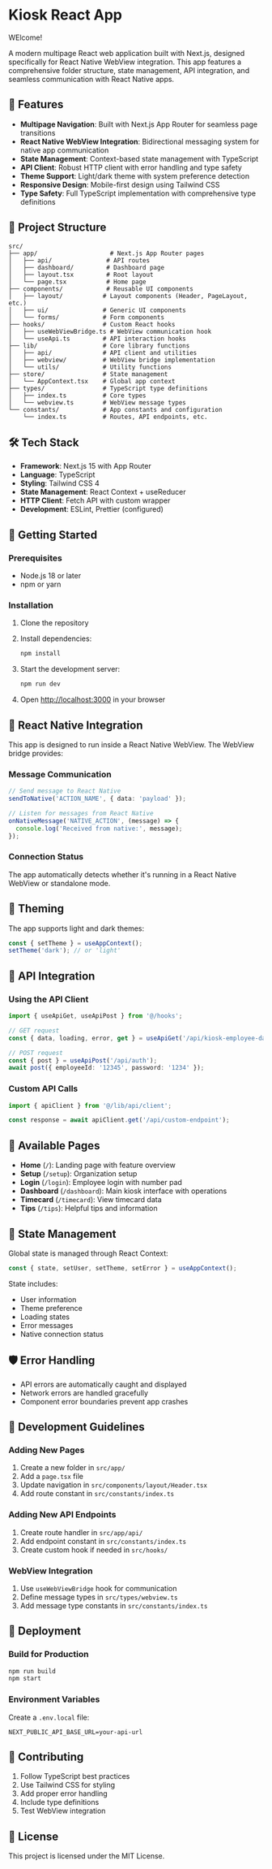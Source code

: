 # Kiosk React App

WElcome!


A modern multipage React web application built with Next.js, designed specifically for React Native WebView integration. This app features a comprehensive folder structure, state management, API integration, and seamless communication with React Native apps.

## 🚀 Features

- **Multipage Navigation**: Built with Next.js App Router for seamless page transitions
- **React Native WebView Integration**: Bidirectional messaging system for native app communication
- **State Management**: Context-based state management with TypeScript
- **API Client**: Robust HTTP client with error handling and type safety
- **Theme Support**: Light/dark theme with system preference detection
- **Responsive Design**: Mobile-first design using Tailwind CSS
- **Type Safety**: Full TypeScript implementation with comprehensive type definitions

## 📁 Project Structure

```
src/
├── app/                    # Next.js App Router pages
│   ├── api/               # API routes
│   ├── dashboard/         # Dashboard page
│   ├── layout.tsx         # Root layout
│   └── page.tsx           # Home page
├── components/            # Reusable UI components
│   ├── layout/           # Layout components (Header, PageLayout, etc.)
│   ├── ui/               # Generic UI components
│   └── forms/            # Form components
├── hooks/                # Custom React hooks
│   ├── useWebViewBridge.ts # WebView communication hook
│   └── useApi.ts         # API interaction hooks
├── lib/                  # Core library functions
│   ├── api/              # API client and utilities
│   ├── webview/          # WebView bridge implementation
│   └── utils/            # Utility functions
├── store/                # State management
│   └── AppContext.tsx    # Global app context
├── types/                # TypeScript type definitions
│   ├── index.ts          # Core types
│   └── webview.ts        # WebView message types
└── constants/            # App constants and configuration
    └── index.ts          # Routes, API endpoints, etc.
```

## 🛠️ Tech Stack

- **Framework**: Next.js 15 with App Router
- **Language**: TypeScript
- **Styling**: Tailwind CSS 4
- **State Management**: React Context + useReducer
- **HTTP Client**: Fetch API with custom wrapper
- **Development**: ESLint, Prettier (configured)

## 🚦 Getting Started

### Prerequisites

- Node.js 18 or later
- npm or yarn

### Installation

1. Clone the repository
2. Install dependencies:
   ```bash
   npm install
   ```

3. Start the development server:
   ```bash
   npm run dev
   ```

4. Open [http://localhost:3000](http://localhost:3000) in your browser

## 📱 React Native Integration

This app is designed to run inside a React Native WebView. The WebView bridge provides:

### Message Communication

```typescript
// Send message to React Native
sendToNative('ACTION_NAME', { data: 'payload' });

// Listen for messages from React Native
onNativeMessage('NATIVE_ACTION', (message) => {
  console.log('Received from native:', message);
});
```

### Connection Status

The app automatically detects whether it's running in a React Native WebView or standalone mode.

## 🎨 Theming

The app supports light and dark themes:

```typescript
const { setTheme } = useAppContext();
setTheme('dark'); // or 'light'
```

## 🔧 API Integration

### Using the API Client

```typescript
import { useApiGet, useApiPost } from '@/hooks';

// GET request
const { data, loading, error, get } = useApiGet('/api/kiosk-employee-data');

// POST request  
const { post } = useApiPost('/api/auth');
await post({ employeeId: '12345', password: '1234' });
```

### Custom API Calls

```typescript
import { apiClient } from '@/lib/api/client';

const response = await apiClient.get('/api/custom-endpoint');
```

## 📄 Available Pages

- **Home** (`/`): Landing page with feature overview
- **Setup** (`/setup`): Organization setup
- **Login** (`/login`): Employee login with number pad
- **Dashboard** (`/dashboard`): Main kiosk interface with operations
- **Timecard** (`/timecard`): View timecard data
- **Tips** (`/tips`): Helpful tips and information

## 🔄 State Management

Global state is managed through React Context:

```typescript
const { state, setUser, setTheme, setError } = useAppContext();
```

State includes:
- User information
- Theme preference
- Loading states
- Error messages
- Native connection status

## 🛡️ Error Handling

- API errors are automatically caught and displayed
- Network errors are handled gracefully
- Component error boundaries prevent app crashes

## 📝 Development Guidelines

### Adding New Pages

1. Create a new folder in `src/app/`
2. Add a `page.tsx` file
3. Update navigation in `src/components/layout/Header.tsx`
4. Add route constant in `src/constants/index.ts`

### Adding New API Endpoints

1. Create route handler in `src/app/api/`
2. Add endpoint constant in `src/constants/index.ts`
3. Create custom hook if needed in `src/hooks/`

### WebView Integration

1. Use `useWebViewBridge` hook for communication
2. Define message types in `src/types/webview.ts`
3. Add message type constants in `src/constants/index.ts`

## 🚀 Deployment

### Build for Production

```bash
npm run build
npm start
```

### Environment Variables

Create a `.env.local` file:

```env
NEXT_PUBLIC_API_BASE_URL=your-api-url
```

## 🤝 Contributing

1. Follow TypeScript best practices
2. Use Tailwind CSS for styling
3. Add proper error handling
4. Include type definitions
5. Test WebView integration

## 📄 License

This project is licensed under the MIT License.
